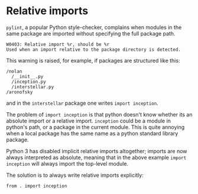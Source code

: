 # Relative imports

`pylint`, a popular Python style-checker, complains when modules in the
same package are imported without specifying the full package path.

    W0403: Relative import %r, should be %r
    Used when an import relative to the package directory is detected.

This warning is raised, for example, if packages are structured like this:

    /nolan
      /__init__.py
      /inception.py
      /interstellar.py
    /aronofsky

and in the `interstellar` package one writes `import inception`.

The problem of `import inception` is that python doesn't know whether its an
absolute import or a relative import. `inception` could be a module in python's
path, or a package in the current module. This is quite annoying when a local
package has the same name as a python standard library package.

Python 3 has disabled implicit relative imports altogether; imports are now
always interpreted as absolute, meaning that in the above example
`import inception` will always import the top-level module.

The solution is to always write relative imports explicitly:

    from . import inception



